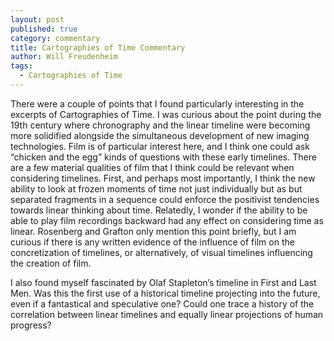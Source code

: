 ```yaml
---
layout: post
published: true
category: commentary
title: Cartographies of Time Commentary
author: Will Freudenheim
tags:
  - Cartographies of Time
---
```

There were a couple of points that I found particularly interesting in the excerpts of Cartographies of Time. I was curious about the point during the 19th century where chronography and the linear timeline were becoming more solidified alongside the simultaneous development of new imaging technologies. Film is of particular interest here, and I think one could ask “chicken and the egg” kinds of questions with these early timelines. There are a few material qualities of film that I think could be relevant when considering timelines. First, and perhaps most importantly, I think the new ability to look at frozen moments of time not just individually but as but separated fragments in a sequence could enforce the positivist tendencies towards linear thinking about time. Relatedly, I wonder if the ability to be able to play film recordings backward had any effect on considering time as linear. Rosenberg and Grafton only mention this point briefly, but I am curious if there is any written evidence of the influence of film on the concretization of timelines, or alternatively, of visual timelines influencing the creation of film.

I also found myself fascinated by Olaf Stapleton’s timeline in First and Last Men. Was this the first use of a historical timeline projecting into the future, even if a fantastical and speculative one? Could one trace a history of the correlation between linear timelines and equally linear projections of human progress?
